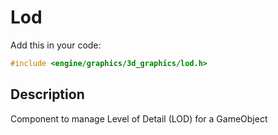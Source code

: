 # Lod

Add this in your code:
```cpp
#include <engine/graphics/3d_graphics/lod.h>
```

## Description

Component to manage Level of Detail (LOD) for a GameObject